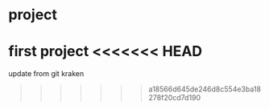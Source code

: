 # project
first project
<<<<<<< HEAD
=======
update from git kraken
>>>>>>> a18566d645de246d8c554e3ba18278f20cd7d190
